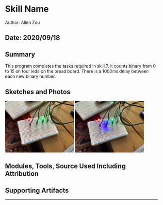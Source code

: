 #  Skill Name

Author: Allen Zou

Date: 2020/09/18
-----

## Summary
This program completes the tasks required in skill 7. It counts binary from 0 to 15
on four leds on the bread board. There is a 1000ms delay between each new binary number.
 

## Sketches and Photos
<img src="./images/led1.jpg" width="45%" />
<img src="./images/led2.jpg" width="45%" />

## Modules, Tools, Source Used Including Attribution


## Supporting Artifacts


-----
